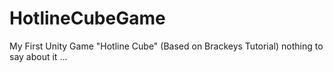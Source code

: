 # HotlineCubeGame
My First Unity Game "Hotline Cube" (Based on Brackeys Tutorial)
nothing to say about it ...
